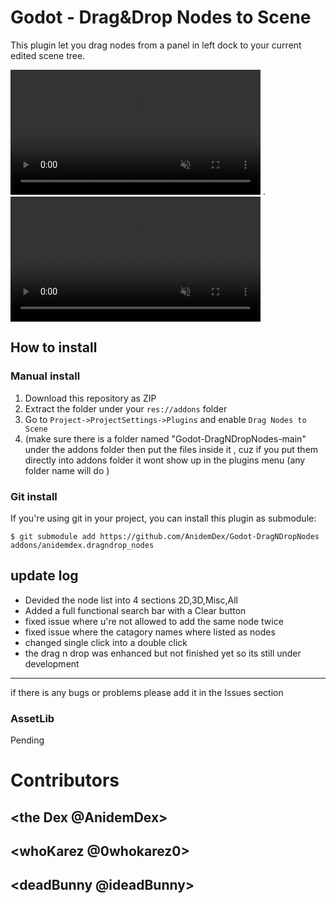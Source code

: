 # Godot - Drag&Drop Nodes to Scene

This plugin let you drag nodes from a panel in left dock to your current edited scene tree.


<video src="https://github.com/user-attachments/assets/73f2a4be-b4d2-4ec4-9a49-353e1660497a.mp4" controls="controls" muted="muted" class="d-block rounded-bottom-2 border-top width-fit" style="max-height:640px; min-height: 200px" __idm_id__="3186692">

  </video>
.
<video src="https://github.com/user-attachments/assets/6fc1a449-d5ae-4a52-8b75-6fcdbc7eea9e.mp4" controls="controls" muted="muted" class="d-block rounded-bottom-2 border-top width-fit" style="max-height:640px; min-height: 200px" __idm_id__="3186692">

  </video>




## How to install

### Manual install
1. Download this repository as ZIP
2. Extract the folder under your `res://addons` folder
3. Go to `Project->ProjectSettings->Plugins` and enable `Drag Nodes to Scene`
4. (make sure there is a folder named "Godot-DragNDropNodes-main" under the addons folder then put the files inside it ,
cuz if you put them directly into addons folder it wont show up in the plugins menu (any folder name will do ) 

### Git install
If you're using git in your project, you can install this plugin as submodule:
```shell
$ git submodule add https://github.com/AnidemDex/Godot-DragNDropNodes  addons/anidemdex.dragndrop_nodes
```

update log 
---------------------------
- Devided the node list into 4 sections 2D,3D,Misc,All 
- Added a full functional search bar with a Clear button 
- fixed issue where u're not allowed to add the same node twice 
- fixed issue where the catagory names where listed as nodes 
- changed single click into a double click 
- the drag n drop was enhanced but not finished yet so its still under development 
----------------------------

if there is any bugs or problems please add it in the Issues section 

### AssetLib
Pending

# Contributors
## <the Dex @AnidemDex>
## <whoKarez @0whokarez0>
## <deadBunny @ideadBunny>

